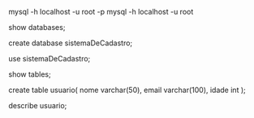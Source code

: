 mysql -h localhost -u root -p
mysql -h localhost -u root

show databases;

create database sistemaDeCadastro;

use sistemaDeCadastro;

show tables;

create table usuario(
 nome   varchar(50),
 email  varchar(100),
 idade  int 
);

describe usuario;